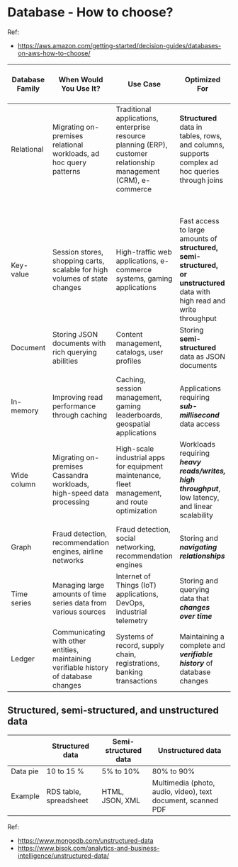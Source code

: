 # Database - How to choose?

Ref:

- <https://aws.amazon.com/getting-started/decision-guides/databases-on-aws-how-to-choose/>

| Database Family | When Would You Use It?                                                                | Use Case                                                                                                         | Optimized For                                                                                                             | AWS Related Database Engines or Services       | 3rd-party        |
| --------------- | ------------------------------------------------------------------------------------- | ---------------------------------------------------------------------------------------------------------------- | ------------------------------------------------------------------------------------------------------------------------- | ---------------------------------------------- | ---------------- |
| Relational      | Migrating on-premises relational workloads, ad hoc query patterns                     | Traditional applications, enterprise resource planning (ERP), customer relationship management (CRM), e-commerce | **Structured** data in tables, rows, and columns, supports complex ad hoc queries through joins                           | Amazon Aurora, Amazon RDS                      | MySQL, Postgres  |
|                 |                                                                                       |                                                                                                                  |                                                                                                                           | Amazon Redshift                                | Google BigQuery  |
| Key-value       | Session stores, shopping carts, scalable for high volumes of state changes            | High-traffic web applications, e-commerce systems, gaming applications                                           | Fast access to large amounts of **structured, semi-structured, or unstructured** data with high read and write throughput | Amazon DynamoDB                                | Google Bigtable  |
| Document        | Storing JSON documents with rich querying abilities                                   | Content management, catalogs, user profiles                                                                      | Storing **semi-structured** data as JSON documents                                                                        | Amazon DocumentDB (with MongoDB compatibility) | MongoDB          |
|                 |                                                                                       |                                                                                                                  |                                                                                                                           |                                                |                  |
| In-memory       | Improving read performance through caching                                            | Caching, session management, gaming leaderboards, geospatial applications                                        | Applications requiring _**sub-millisecond**_ data access                                                                  | Amazon ElastiCache, Amazon MemoryDB for Redis  | Redis            |
| Wide column     | Migrating on-premises Cassandra workloads, high-speed data processing                 | High-scale industrial apps for equipment maintenance, fleet management, and route optimization                   | Workloads requiring _**heavy reads/writes, high throughput**_, low latency, and linear scalability                        | Amazon Keyspaces                               | Apache Cassandra |
|                 |                                                                                       |                                                                                                                  |                                                                                                                           |                                                |                  |
| Graph           | Fraud detection, recommendation engines, airline networks                             | Fraud detection, social networking, recommendation engines                                                       | Storing and _**navigating relationships**_                                                                                | Amazon Neptune                                 | neo4j            |
| Time series     | Managing large amounts of time series data from various sources                       | Internet of Things (IoT) applications, DevOps, industrial telemetry                                              | Storing and querying data that _**changes over time**_                                                                    | Amazon Timestream                              |                  |
| Ledger          | Communicating with other entities, maintaining verifiable history of database changes | Systems of record, supply chain, registrations, banking transactions                                             | Maintaining a complete and _**verifiable history**_ of database changes                                                   | Amazon Quantum Ledger Database (QLDB)          |                  |

## Structured, semi-structured, and unstructured data

|          | Structured data        | Semi-structured data | Unstructured data                                            |
| -------- | ---------------------- | -------------------- | ------------------------------------------------------------ |
| Data pie | 10 to 15 %             | 5% to 10%            | 80% to 90%                                                   |
| Example  | RDS table, spreadsheet | HTML, JSON, XML      | Multimedia (photo, audio, video), text document, scanned PDF |

Ref:

- <https://www.mongodb.com/unstructured-data>
- <https://www.bisok.com/analytics-and-business-intelligence/unstructured-data/>
